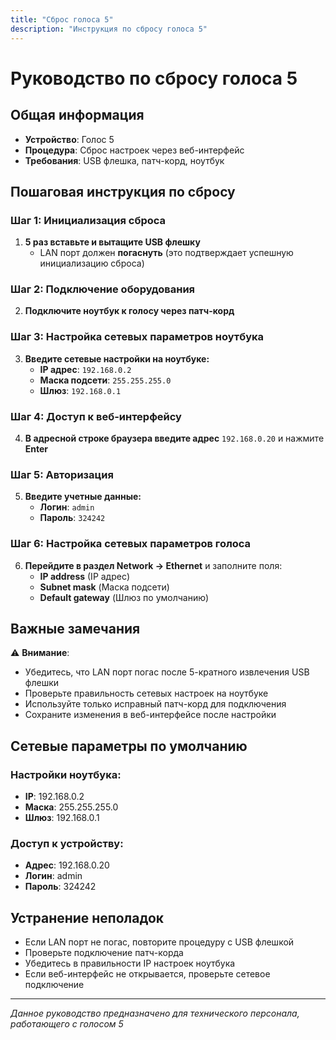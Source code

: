 ```yaml
---
title: "Сброс голоса 5"
description: "Инструкция по сбросу голоса 5"
---
```


# Руководство по сбросу голоса 5

## Общая информация
- **Устройство**: Голос 5
- **Процедура**: Сброс настроек через веб-интерфейс
- **Требования**: USB флешка, патч-корд, ноутбук

## Пошаговая инструкция по сбросу

### Шаг 1: Инициализация сброса
1. **5 раз вставьте и вытащите USB флешку**
   - LAN порт должен **погаснуть** (это подтверждает успешную инициализацию сброса)

### Шаг 2: Подключение оборудования
2. **Подключите ноутбук к голосу через патч-корд**

### Шаг 3: Настройка сетевых параметров ноутбука
3. **Введите сетевые настройки на ноутбуке:**
   - **IP адрес**: `192.168.0.2`
   - **Маска подсети**: `255.255.255.0`
   - **Шлюз**: `192.168.0.1`

### Шаг 4: Доступ к веб-интерфейсу
4. **В адресной строке браузера введите адрес** `192.168.0.20` и нажмите **Enter**

### Шаг 5: Авторизация
5. **Введите учетные данные:**
   - **Логин**: `admin`
   - **Пароль**: `324242`

### Шаг 6: Настройка сетевых параметров голоса
6. **Перейдите в раздел Network → Ethernet** и заполните поля:
   - **IP address** (IP адрес)
   - **Subnet mask** (Маска подсети)
   - **Default gateway** (Шлюз по умолчанию)

## Важные замечания

⚠️ **Внимание**: 
- Убедитесь, что LAN порт погас после 5-кратного извлечения USB флешки
- Проверьте правильность сетевых настроек на ноутбуке
- Используйте только исправный патч-корд для подключения
- Сохраните изменения в веб-интерфейсе после настройки

## Сетевые параметры по умолчанию

### Настройки ноутбука:
- **IP**: 192.168.0.2
- **Маска**: 255.255.255.0
- **Шлюз**: 192.168.0.1

### Доступ к устройству:
- **Адрес**: 192.168.0.20
- **Логин**: admin
- **Пароль**: 324242

## Устранение неполадок

- Если LAN порт не погас, повторите процедуру с USB флешкой
- Проверьте подключение патч-корда
- Убедитесь в правильности IP настроек ноутбука
- Если веб-интерфейс не открывается, проверьте сетевое подключение

---
*Данное руководство предназначено для технического персонала, работающего с голосом 5*
